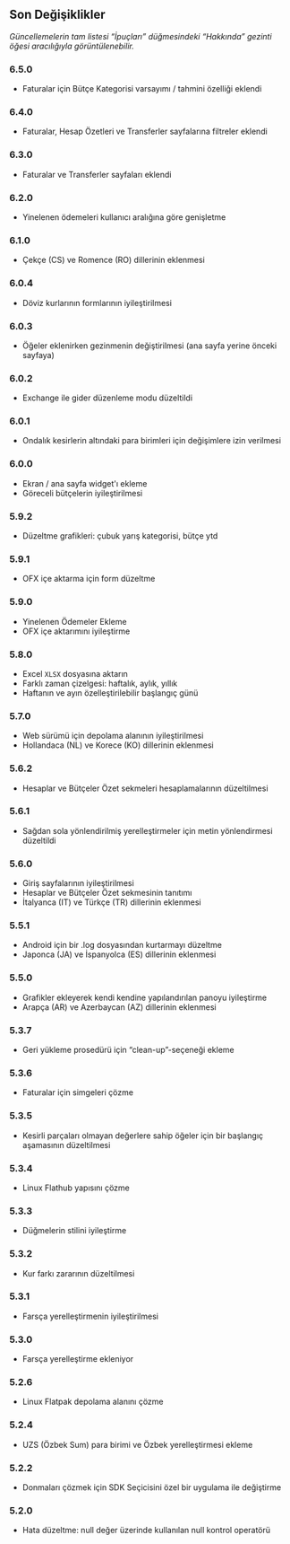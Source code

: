 ## Son Değişiklikler

_Güncellemelerin tam listesi “İpuçları” düğmesindeki “Hakkında” gezinti öğesi aracılığıyla görüntülenebilir._

### 6.5.0
- Faturalar için Bütçe Kategorisi varsayımı / tahmini özelliği eklendi

### 6.4.0
- Faturalar, Hesap Özetleri ve Transferler sayfalarına filtreler eklendi

### 6.3.0
- Faturalar ve Transferler sayfaları eklendi

### 6.2.0
- Yinelenen ödemeleri kullanıcı aralığına göre genişletme

### 6.1.0
- Çekçe (CS) ve Romence (RO) dillerinin eklenmesi

### 6.0.4
- Döviz kurlarının formlarının iyileştirilmesi

### 6.0.3
- Öğeler eklenirken gezinmenin değiştirilmesi (ana sayfa yerine önceki sayfaya)

### 6.0.2
- Exchange ile gider düzenleme modu düzeltildi

### 6.0.1
- Ondalık kesirlerin altındaki para birimleri için değişimlere izin verilmesi

### 6.0.0
- Ekran / ana sayfa widget'ı ekleme
- Göreceli bütçelerin iyileştirilmesi

### 5.9.2
- Düzeltme grafikleri: çubuk yarış kategorisi, bütçe ytd

### 5.9.1
- OFX içe aktarma için form düzeltme

### 5.9.0
- Yinelenen Ödemeler Ekleme
- OFX içe aktarımını iyileştirme

### 5.8.0
- Excel `XLSX` dosyasına aktarın
- Farklı zaman çizelgesi: haftalık, aylık, yıllık
- Haftanın ve ayın özelleştirilebilir başlangıç ​​günü

### 5.7.0
- Web sürümü için depolama alanının iyileştirilmesi
- Hollandaca (NL) ve Korece (KO) dillerinin eklenmesi

### 5.6.2
- Hesaplar ve Bütçeler Özet sekmeleri hesaplamalarının düzeltilmesi

### 5.6.1
- Sağdan sola yönlendirilmiş yerelleştirmeler için metin yönlendirmesi düzeltildi

### 5.6.0
- Giriş sayfalarının iyileştirilmesi
- Hesaplar ve Bütçeler Özet sekmesinin tanıtımı
- İtalyanca (IT) ve Türkçe (TR) dillerinin eklenmesi

### 5.5.1
- Android için bir .log dosyasından kurtarmayı düzeltme
- Japonca (JA) ve İspanyolca (ES) dillerinin eklenmesi

### 5.5.0
- Grafikler ekleyerek kendi kendine yapılandırılan panoyu iyileştirme
- Arapça (AR) ve Azerbaycan (AZ) dillerinin eklenmesi

### 5.3.7
- Geri yükleme prosedürü için “clean-up”-seçeneği ekleme

### 5.3.6
- Faturalar için simgeleri çözme

### 5.3.5
- Kesirli parçaları olmayan değerlere sahip öğeler için bir başlangıç aşamasının düzeltilmesi

### 5.3.4
- Linux Flathub yapısını çözme

### 5.3.3
- Düğmelerin stilini iyileştirme

### 5.3.2
- Kur farkı zararının düzeltilmesi

### 5.3.1
- Farsça yerelleştirmenin iyileştirilmesi

### 5.3.0
- Farsça yerelleştirme ekleniyor

### 5.2.6
- Linux Flatpak depolama alanını çözme

### 5.2.4
- UZS (Özbek Sum) para birimi ve Özbek yerelleştirmesi ekleme

### 5.2.2
- Donmaları çözmek için SDK Seçicisini özel bir uygulama ile değiştirme

### 5.2.0
- Hata düzeltme: null değer üzerinde kullanılan null kontrol operatörü
